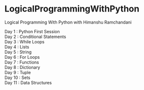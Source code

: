 # LogicalProgrammingWithPython
Logical Programming With Python with Himanshu Ramchandani

Day 1 : Python First Session<br>
Day 2 : Conditional Statements<br>
Day 3 : While Loops<br>
Day 4 : Lists<br>
Day 5 : String<br>
Day 6 : For Loops<br>
Day 7 : Functions<br>
Day 8 : Dictionary<br>
Day 9 : Tuple<br>
Day 10 : Sets<br>
Day 11 : Data Structures<br>

